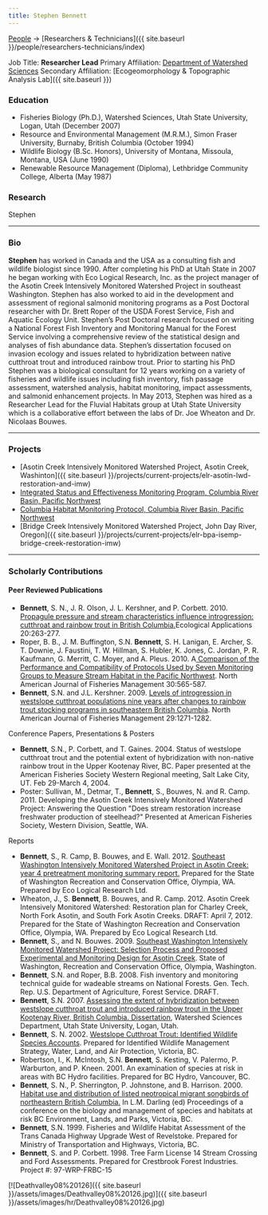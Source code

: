 ```yaml
---
title: Stephen Bennett
---
```




[People]({{site.baseurl}}/people/index) -> [Researchers & Technicians]({{ site.baseurl }}/people/researchers-technicians/index)

Job Title: **Researcher Lead**
Primary Affiliation: [Department of Watershed Sciences](http://qcnr.usu.edu/wats/)
Secondary Affiliation: [Ecogeomorphology & Topographic Analysis Lab]({{ site.baseurl }})

### Education

- Fisheries Biology (Ph.D.), Watershed Sciences, Utah State University, Logan, Utah (December 2007)
- Resource and Environmental Management (M.R.M.), Simon Fraser University, Burnaby, British Columbia (October 1994)
- Wildlife Biology (B.Sc. Honors), University of Montana, Missoula, Montana, USA (June 1990)
- Renewable Resource Management (Diploma), Lethbridge Community College, Alberta (May 1987)

### Research

Stephen

------

### Bio

**Stephen** has worked in Canada and the USA as a consulting fish and wildlife biologist since 1990. After completing his PhD at Utah State in 2007 he began working with Eco Logical Research, Inc. as the project manager of the Asotin Creek Intensively Monitored Watershed Project in southeast Washington. Stephen has also worked to aid in the development and assessment of regional salmonid monitoring programs as a Post Doctoral researcher with Dr. Brett Roper of the USDA Forest Service, Fish and Aquatic Ecology Unit. Stephen’s Post Doctoral research focused on writing a National Forest Fish Inventory and Monitoring Manual for the Forest Service involving a comprehensive review of the statistical design and analyses of fish abundance data. Stephen’s dissertation focused on invasion ecology and issues related to hybridization between native cutthroat trout and introduced rainbow trout. Prior to starting his PhD Stephen was a biological consultant for 12 years working on a variety of fisheries and wildlife issues including fish inventory, fish passage assessment, watershed analysis, habitat monitoring, impact assessments, and salmonid enhancement projects. In May 2013, Stephen was hired as a Researcher Lead for the Fluvial Habitats group at Utah State University which is a collaborative effort between the labs of Dr. Joe Wheaton and Dr. Nicolaas Bouwes.



------

### Projects

- [Asotin Creek Intensively Monitored Watershed Project, Asotin Creek, Washinton]({{ site.baseurl }}/projects/current-projects/elr-asotin-lwd-restoration-and-imw)
- [Integrated Status and Effectiveness Monitoring Program, Columbia River Basin, Pacific Northwest](http://www.isemp.org/)
- [Columbia Habitat Monitoring Protocol, Columbia River Basin, Pacific Northwest](https://www.champmonitoring.org/)
- [Bridge Creek Intensively Monitored Watershed Project, John Day River, Oregon]({{ site.baseurl }}/projects/current-projects/elr-bpa-isemp-bridge-creek-restoration-imw)

------

### Scholarly Contributions

#### Peer Reviewed Publications

- **Bennett**, S. N., J. R. Olson, J. L. Kershner, and P. Corbett. 2010. [Propagule pressure and stream characteristics influence introgression: cutthroat and rainbow trout in British Columbia.](http://www.ncbi.nlm.nih.gov/pubmed/20349846)Ecological Applications 20:263-277.
- Roper, B. B., J. M. Buffington, S.N. **Bennett**, S. H. Lanigan, E. Archer, S. T. Downie, J. Faustini, T. W. Hillman, S. Hubler, K. Jones, C. Jordan, P. R. Kaufmann, G. Merritt, C. Moyer, and A. Pleus. 2010. A[ Comparison of the Performance and Compatibility of Protocols Used by Seven Monitoring Groups to Measure Stream Habitat in the Pacific Northwest](http://www.fs.fed.us/biology/resources/pubs/feu/pibo/Roper_etal_2010_ComparisonStreamHabitatProtocols.pdf). North American Journal of Fisheries Management 30:565-587.
- **Bennett**, S.N. and J.L. Kershner. 2009. [Levels of introgression in westslope cutthroat populations nine years after changes to rainbow trout stocking programs in southeastern British Columbia](http://www.tandfonline.com/doi/abs/10.1577/M08-048.1#.UnFjZ_msiG4). North American Journal of Fisheries Management 29:1271-1282.

Conference Papers, Presentations & Posters

- **Bennett**, S.N., P. Corbett, and T. Gaines. 2004. Status of westslope cutthroat trout and the potential extent of hybridization with non-native rainbow trout in the Upper Kootenay River, BC. Paper presented at the American Fisheries Society Western Regional meeting, Salt Lake City, UT. Feb 29-March 4, 2004.
- Poster: Sullivan, M., Detmar, T., **Bennett**, S., Bouwes, N. and R. Camp. 2011. Developing the Asotin Creek Intensively Monitored Watershed Project: Answering the Question "Does stream restoration increase freshwater production of steelhead?" Presented at American Fisheries Society, Western Division, Seattle, WA.

Reports

- **Bennett**, S., R. Camp, B. Bouwes, and E. Wall. 2012. [Southeast Washington Intensively Monitored Watershed Project in Asotin Creek: year 4 pretreatment monitoring summary report.](http://snakeriverboard.org/wpi/wp-content/uploads/2013/02/Asotin_IMW_4YrPretreatmentReportFINAL.pdf) Prepared for the State of Washington Recreation and Conservation Office, Olympia, WA. Prepared by Eco Logical Research Ltd.
- Wheaton, J., S. **Bennett**, B. Bouwes, and R. Camp. 2012. Asotin Creek Intensively Monitored Watershed: Restoration plan for Charley Creek, North Fork Asotin, and South Fork Asotin Creeks. DRAFT: April 7, 2012. Prepared for the State of Washington Recreation and Conservation Office, Olympia, WA. Prepared by Eco Logical Research Ltd.
- **Bennett**, S., and N. Bouwes. 2009. [Southeast Washington Intensively Monitored Watershed Project: Selection Process and Proposed Experimental and Monitoring Design for Asotin Creek](http://snakeriverboard.org/wpi/wp-content/uploads/2013/01/Asotin_IMW_DesignFinalDraft.pdf). State of Washington, Recreation and Conservation Office, Olympia, Washington.
- **Bennett**, S.N. and Roper, B.B. 2008. Fish inventory and monitoring technical guide for wadeable streams on National Forests. Gen. Tech. Rep. U.S. Department of Agriculture, Forest Service. DRAFT.
- **Bennett**, S.N. 2007. [Assessing the extent of hybridization between westslope cutthroat trout and introduced rainbow trout in the Upper Kootenay River, British Columbia. Dissertation](http://www.cnr.usu.edu/quinney/htm/collections/theses-dissertations/publication=10641), Watershed Sciences Department, Utah State University, Logan, Utah.
- **Bennett**, S. N. 2002. [Westslope Cutthroat Trout: Identified Wildlife Species Accounts](http://www.env.gov.bc.ca/wld/frpa/iwms/documents/Fish/f_westslopecutthroattrout.pdf). Prepared for Identified Wildlife Management Strategy, Water, Land, and Air Protection, Victoria, BC.
- Robertson, I., K. McIntosh, S.N. **Bennett**, S. Kesting, V. Palermo, P. Warburton, and P. Kneen. 2001. An examination of species at risk in areas with BC Hydro facilities. Prepared for BC Hydro, Vancouver, BC.
- **Bennett**, S. N., P. Sherrington, P. Johnstone, and B. Harrison. 2000. [Habitat use and distribution of listed neotropical migrant songbirds of northeastern British Columbia.](http://www.env.gov.bc.ca/wld/documents/bl07bennett1.pdf) In L.M. Darling (ed) Proceedings of a conference on the biology and management of species and habitats at risk BC Environment, Lands, and Parks, Victoria, BC.
- **Bennett**, S.N. 1999. Fisheries and Wildlife Habitat Assessment of the Trans Canada Highway Upgrade West of Revelstoke. Prepared for Ministry of Transportation and Highways, Victoria, BC.
- **Bennett**, S. and P. Corbett. 1998. Tree Farm License 14 Stream Crossing and Ford Assessments. Prepared for Crestbrook Forest Industries. Project #: 97-WRP-FRBC-15

[![Deathvalley08%20126]({{ site.baseurl }}/assets/images/Deathvalley08%20126.jpg)]({{ site.baseurl }}/assets/images/hr/Deathvalley08%20126.jpg)
